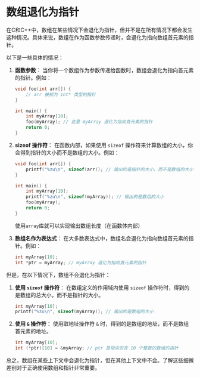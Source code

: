 # 数组退化为指针

在C和C++中，数组在某些情况下会退化为指针，但并不是在所有情况下都会发生这种情况。具体来说，数组在作为函数参数传递时，会退化为指向数组首元素的指针。

以下是一些具体的情况：

1. **函数参数**：
   当你将一个数组作为参数传递给函数时，数组会退化为指向首元素的指针。例如：
   ```c
   void foo(int arr[]) {
       // arr 被视为 int* 类型的指针
   }
   
   int main() {
       int myArray[10];
       foo(myArray); // 这里 myArray 退化为指向首元素的指针
       return 0;
   }
   ```

2. **sizeof 操作符**：
   在函数内部，如果使用 `sizeof` 操作符来计算数组的大小，你会得到指针的大小而不是数组的大小。例如：
   ```c
   void foo(int arr[]) {
       printf("%zu\n", sizeof(arr)); // 输出的是指针的大小，而不是数组的大小
   }
   
   int main() {
       int myArray[10];
       printf("%zu\n", sizeof(myArray)); // 输出的是数组的大小
       foo(myArray);
       return 0;
   }
   ```

   使用`array`库就可以实现输出数组长度（在函数体内部）

3. **数组名作为表达式**：
   在大多数表达式中，数组名会退化为指向数组首元素的指针。例如：

   ```c
   int myArray[10];
   int *ptr = myArray; // myArray 退化为指向首元素的指针
   ```

但是，在以下情况下，数组不会退化为指针：

1. **使用 `sizeof` 操作符**：
   在数组定义的作用域内使用 `sizeof` 操作符时，得到的是数组的总大小，而不是指针的大小。
   ```c
   int myArray[10];
   printf("%zu\n", sizeof(myArray)); // 输出的是数组的大小
   ```

2. **使用 `&` 操作符**：
   使用取地址操作符 `&` 时，得到的是数组的地址，而不是数组首元素的地址。
   ```c
   int myArray[10];
   int (*ptr)[10] = &myArray; // ptr 是指向包含 10 个整数的数组的指针
   ```

总之，数组在某些上下文中会退化为指针，但在其他上下文中不会。了解这些细微差别对于正确使用数组和指针非常重要。